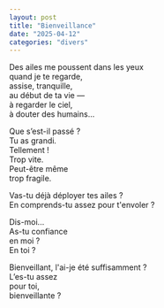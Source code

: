 ```yaml
---
layout: post
title: "Bienveillance"
date: "2025-04-12"
categories: "divers"
---
```


Des ailes me poussent dans les yeux  
quand je te regarde,  
assise, tranquille,  
au début de ta vie —  
à regarder le ciel,  
à douter des humains...  

Que s’est-il passé ?  
Tu as grandi.  
Tellement !  
Trop vite.  
Peut-être même  
trop fragile.  

Vas-tu déjà déployer tes ailes ?  
En comprends-tu assez pour t'envoler ?  

Dis-moi...  
As-tu confiance  
en moi ?  
En toi ?  

Bienveillant,
l'ai-je été suffisamment ?  
L’es-tu assez  
pour toi,  
bienveillante ?
